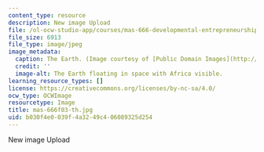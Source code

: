 ```yaml
---
content_type: resource
description: New image Upload
file: /ol-ocw-studio-app/courses/mas-666-developmental-entrepreneurship-fall-2003/b030f4e0039f4a3249c406089325d254_mas-666f03-th.jpg
file_size: 6913
file_type: image/jpeg
image_metadata:
  caption: The Earth. (Image courtesy of [Public Domain Images](http://www.pdimages.com/web6.htm).)
  credit: ''
  image-alt: The Earth floating in space with Africa visible.
learning_resource_types: []
license: https://creativecommons.org/licenses/by-nc-sa/4.0/
ocw_type: OCWImage
resourcetype: Image
title: mas-666f03-th.jpg
uid: b030f4e0-039f-4a32-49c4-06089325d254
---
```

New image Upload